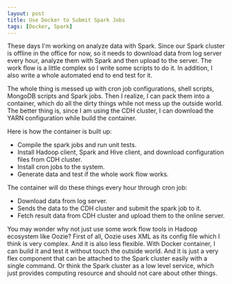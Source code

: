 ```yaml
---
layout: post
title: Use Docker to Submit Spark Jobs
tags: [Docker, Spark]
---
```


These days I'm working on analyze data with Spark. Since our Spark cluster is offline in the office for now, so it needs to download data from log server every hour, analyze them with Spark and then upload to the server. The work flow is a little complex so I write some scripts to do it. In addition, I also write a whole automated end to end test for it.

The whole thing is messed up with cron job configurations, shell scripts, MongoDB scripts and Spark jobs. Then I realize, I can pack them into a container, which do all the dirty things while not mess up the outside world. The better thing is, since I am using the CDH cluster, I can download the YARN configuration while build the container.

Here is how the container is built up:

* Compile the spark jobs and run unit tests.
* Install Hadoop client, Spark and Hive client, and download configuration files from CDH cluster.
* Install cron jobs to the system.
* Generate data and test if the whole work flow works.

The container will do these things every hour through cron job:

* Download data from log server.
* Sends the data to the CDH cluster and submit the spark job to it.
* Fetch result data from CDH cluster and upload them to the online server.

You may wonder why not just use some work flow tools in Hadoop ecosystem like Oozie? First of all, Oozie uses XML as its config file which I think is very complex. And it is also less flexible. With Docker container, I can build it and test it without touch the outside world. And it is just a very flex component that can be attached to the Spark cluster easily with a single command. Or think the Spark cluster as a low level service, which just provides computing resource and should not care about other things.

